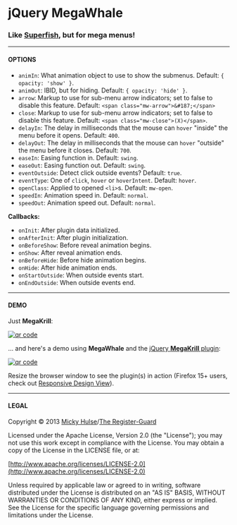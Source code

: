 # jQuery MegaWhale

### Like [Superfish](http://users.tpg.com.au/j_birch/plugins/superfish/), but for mega menus!

---

#### OPTIONS
		
* `animIn`: What animation object to use to show the submenus. Default: `{ opacity: 'show' }`.
* `animOut`: IBID, but for hiding. Default: `{ opacity: 'hide' }`.
* `arrow`: Markup to use for sub-menu arrow indicators; set to false to disable this feature. Default: `<span class="mw-arrow">&#187;</span>`
* `close`: Markup to use for sub-menu arrow indicators; set to false to disable this feature. Default: `<span class="mw-close">(X)</span>`.
* `delayIn`: The delay in milliseconds that the mouse can `hover` "inside" the menu before it opens. Default: `400`.
* `delayOut`: The delay in milliseconds that the mouse can `hover` "outside" the menu before it closes. Default: `700`.
* `easeIn`: Easing function in. Default: `swing`.
* `easeOut`: Easing function out. Default: `swing`.
* `eventOutside`: Detect click outside events? Default: `true`.
* `eventType`: One of `click`, `hover` or `hoverIntent`. Default: `hover`.
* `openClass`: Applied to opened `<li>`s. Default: `mw-open`.
* `speedIn`: Animation speed in. Default: `normal`.
* `speedOut`: Animation speed out. Default: `normal`.

**Callbacks:**

* `onInit`: After plugin data initialized.
* `onAfterInit`: After plugin initialization.
* `onBeforeShow`: Before reveal animation begins.
* `onShow`: After reveal animation ends.
* `onBeforeHide`: Before hide animation begins.
* `onHide`: After hide animation ends.
* `onStartOutside`: When outside events start.
* `onEndOutside`: When outside events end.

---

#### DEMO

Just **MegaKrill**:

[![qr code](http://chart.apis.google.com/chart?cht=qr&chl=https://github.com/registerguard/jquery-megawhale/&chs=240x240)](http://registerguard.github.com/jquery-megawhale/demo/)

… and here's a demo using **MegaWhale** and the [jQuery **MegaKrill** plugin](https://github.com/registerguard/jquery-megakrill):

[![qr code](http://chart.apis.google.com/chart?cht=qr&chl=https://github.com/registerguard/jquery-mega-demos/&chs=240x240)](http://registerguard.github.com/jquery-mega-demos/)

Resize the browser window to see the plugin(s) in action (Firefox 15+ users, check out [Responsive Design View](https://developer.mozilla.org/en-US/docs/Tools/Responsive_Design_View)).

---

#### LEGAL

Copyright © 2013 [Micky Hulse](http://hulse.me)/[The Register-Guard](http://registerguard.com)

Licensed under the Apache License, Version 2.0 (the "License"); you may not use this work except in compliance with the License. You may obtain a copy of the License in the LICENSE file, or at:

[http://www.apache.org/licenses/LICENSE-2.0](http://www.apache.org/licenses/LICENSE-2.0)

Unless required by applicable law or agreed to in writing, software distributed under the License is distributed on an "AS IS" BASIS, WITHOUT WARRANTIES OR CONDITIONS OF ANY KIND, either express or implied. See the License for the specific language governing permissions and limitations under the License.